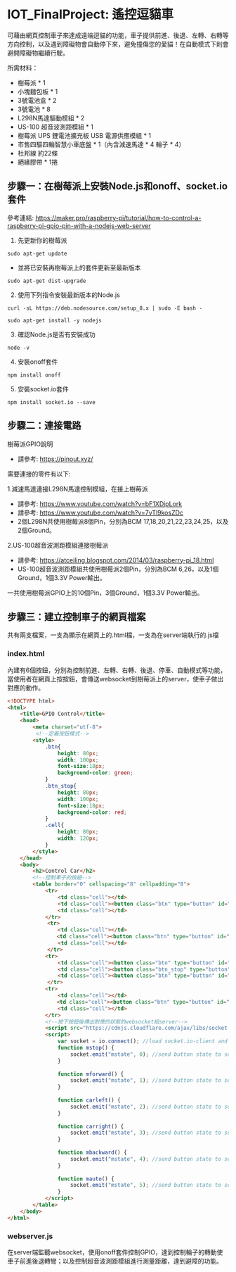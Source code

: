 # IOT_FinalProject: 遙控逗貓車
可藉由網頁控制車子來達成遠端逗貓的功能，車子提供前進、後退、左轉、右轉等方向控制，以及遇到障礙物會自動停下來，避免撞傷您的愛貓！在自動模式下則會避開障礙物繼續行駛。

所需材料：  
 * 樹莓派 * 1  
 * 小塊麵包板 * 1  
 * 3號電池盒 * 2  
 * 3號電池 * 8  
 * L298N馬達驅動模組 * 2  
 * US-100 超音波測距模組 * 1  
 * 樹莓派 UPS 鋰電池擴充板 USB 電源供應模組 * 1  
 * 市售四驅四輪智慧小車底盤 * 1（內含減速馬達 * 4 輪子 * 4）  
 * 杜邦線 約22條  
 * 絕緣膠帶 * 1捲   

## 步驟一：在樹莓派上安裝Node.js和onoff、socket.io套件
參考連結: https://maker.pro/raspberry-pi/tutorial/how-to-control-a-raspberry-pi-gpio-pin-with-a-nodejs-web-server  

1. 先更新你的樹莓派
```
sudo apt-get update
```
 * 並將已安裝再樹莓派上的套件更新至最新版本
 ```
sudo apt-get dist-upgrade
```
2. 使用下列指令安裝最新版本的Node.js
```
curl -sL https://deb.nodesource.com/setup_8.x | sudo -E bash -
```
```
sudo apt-get install -y nodejs
```
3. 確認Node.js是否有安裝成功
```
node -v
```
4. 安裝onoff套件
```
npm install onoff
```
5. 安裝socket.io套件
```
npm install socket.io --save
```

## 步驟二：連接電路
樹莓派GPIO說明
 * 請參考: https://pinout.xyz/  
 
需要連接的零件有以下:

 1.減速馬達連接L298N馬達控制模組，在接上樹莓派  
  * 請參考: https://www.youtube.com/watch?v=bF1XDjpLork  
  * 請參考: https://www.youtube.com/watch?v=7vTl9kosZDc  
  * 2個L298N共使用樹莓派8個Pin，分別為BCM 17,18,20,21,22,23,24,25，以及2個Ground。

 2.US-100超音波測距模組連接樹莓派
  * 請參考: https://atceiling.blogspot.com/2014/03/raspberry-pi_18.html
  * US-100超音波測距模組共使用樹莓派2個Pin，分別為BCM 6,26，以及1個Ground，1個3.3V Power輸出。
 
一共使用樹莓派GPIO上的10個Pin，3個Ground，1個3.3V Power輸出。

## 步驟三：建立控制車子的網頁檔案
共有兩支檔案，一支為顯示在網頁上的.html檔，一支為在server端執行的.js檔

### index.html
內建有6個按鈕，分別為控制前進、左轉、右轉、後退、停車、自動模式等功能，當使用者在網頁上按按鈕，會傳送websocket到樹莓派上的server，使車子做出對應的動作。

```html
<!DOCTYPE html>
<html>
	<title>GPIO Control</title>
	<head>
		<meta charset="utf-8">
 		 <!--定義按鈕樣式-->
		<style>
			.btn{
				height: 80px;
				width: 100px;
				font-size:18px;
				background-color: green;
			}
			.btn_stop{
				height: 80px;
				width: 100px;
				font-size:18px;
				background-color: red;
			}
			.cell{
				height: 80px;
				width: 120px;
			}
		</style>
	</head>
	<body>
		<h2>Control Car</h2>
  		<!--控制車子的按鈕-->
		<table border="0" cellspacing="8" cellpadding="8">
			<tr>
				<td class="cell"></td>
				<td class="cell"><button class="btn" type="button" id="mstate" onclick="mauto()">Auto</button></td>
				<td class="cell"></td>
			</tr>
		　	<tr>
				<td class="cell"></td>
			　  <td class="cell"><button class="btn" type="button" id="mstate" onclick="mforward()">Forward</button></td>
				<td class="cell"></td>
		　	</tr>
			<tr>
				<td class="cell"><button class="btn" type="button" id="mstate" onclick="carleft()" >Left</button></td>
				<td class="cell"><button class="btn_stop" type="button" id="mstate" onclick="mstop()" >Stop</button></td>
				<td class="cell"><button class="btn" type="button" id="mstate" onclick="carright()" >Right</button></td>
		　	</tr>
			<tr>
				<td class="cell"></td>
			　  <td class="cell"><button class="btn" type="button" id="mstate" onclick="mbackward()">Backward</button></td>
				<td class="cell"></td>
			</tr>
   			<!--按下按鈕後傳出對應的狀態的websocket給server-->
			<script src="https://cdnjs.cloudflare.com/ajax/libs/socket.io/2.0.3/socket.io.js"></script>
			<script>
				var socket = io.connect(); //load socket.io-client and connect to the host
				function mstop() {
					socket.emit("mstate", 0); //send button state to server
				}
				
				function mforward() {
					socket.emit("mstate", 1); //send button state to server
				}
				
				function carleft() {
					socket.emit("mstate", 2); //send button state to server
				}
				
				function carright() {
					socket.emit("mstate", 3); //send button state to server
				}
				
				function mbackward() {
					socket.emit("mstate", 4); //send button state to server
				}
				
				function mauto() {
					socket.emit("mstate", 5); //send button state to server
				}
			</script>
		</table>
	</body>
</html>
```

### webserver.js
在server端監聽websocket，使用onoff套件控制GPIO，達到控制輪子的轉動使車子前進後退轉彎；以及控制超音波測距模組進行測量距離，達到避障的功能。









